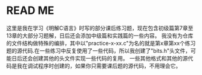 # READ ME
这里是我在学习《明解C语言》时写的部分课后练习题，现在包含初级篇第7章至13章的大部分习题解，日后还会添加中级篇和实践篇的一些内容。
我没有为仓库的文件结构做特殊的编排，其中以"practice-x-xx.c"为名的就是第x章第xx个练习题的源代码.在一些练习中反复使用了一些代码，所以我创建了"bits.h"头文件，可能日后还会创建其他的头文件实现一些代码的复用。
一些其他格式和其他的源代码是我在调试程序时创建的，如果你只需要课后题的源代码，不用理会它。
